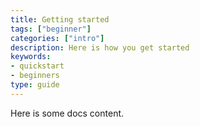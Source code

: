 ```yaml
---
title: Getting started
tags: ["beginner"]
categories: ["intro"]
description: Here is how you get started
keywords:
- quickstart
- beginners
type: guide
---
```


Here is some docs content.
